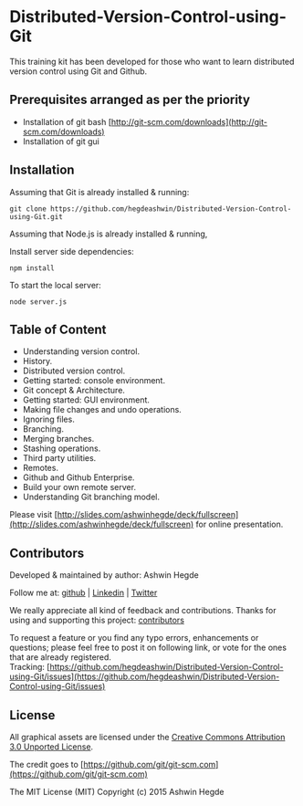 # Distributed-Version-Control-using-Git
This training kit has been developed for those who want to learn distributed version control using Git and Github.

## Prerequisites arranged as per the priority
* Installation of git bash [http://git-scm.com/downloads](http://git-scm.com/downloads)
* Installation of git gui

## Installation

Assuming that Git is already installed & running:

```
git clone https://github.com/hegdeashwin/Distributed-Version-Control-using-Git.git
```

Assuming that Node.js is already installed & running,

Install server side dependencies:

```
npm install
```

To start the local server:
```
node server.js
``` 

## Table of Content
* Understanding version control.
* History.
* Distributed version control.
* Getting started: console environment.
* Git concept & Architecture.
* Getting started: GUI environment.
* Making file changes and undo operations.
* Ignoring files.
* Branching.
* Merging branches.
* Stashing operations.
* Third party utilities.
* Remotes.
* Github and Github Enterprise.
* Build your own remote server.
* Understanding Git branching model.

Please visit [http://slides.com/ashwinhegde/deck/fullscreen](http://slides.com/ashwinhegde/deck/fullscreen) for online presentation.

## Contributors

Developed &amp; maintained by author: Ashwin Hegde

Follow me at: [github](https://github.com/hegdeashwin) | [Linkedin](http://in.linkedin.com/in/hegdeashwin) | [Twitter](https://twitter.com/hegdeashwin3)

We really appreciate all kind of feedback and contributions. Thanks for using and supporting this project: 
[contributors](//github.com/hegdeashwin/Distributed-Version-Control-using-Git/graphs/contributors)

To request a feature or you find any typo errors, enhancements or questions; please feel free to post it on following link, or vote for the ones that are already registered.
<br>Tracking: [https://github.com/hegdeashwin/Distributed-Version-Control-using-Git/issues](https://github.com/hegdeashwin/Distributed-Version-Control-using-Git/issues)

## License

All graphical assets are licensed under the [Creative Commons Attribution 3.0 Unported License](http://creativecommons.org/licenses/by/3.0/).

The credit goes to [https://github.com/git/git-scm.com](https://github.com/git/git-scm.com)

The MIT License (MIT)
Copyright (c) 2015 Ashwin Hegde
